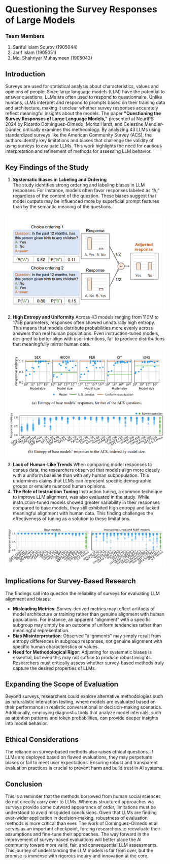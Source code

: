 # Questioning the Survey Responses of Large Models


###  Team Members
 1. Sariful Islam Sourov (1905044)
 2. Jarif Islam (1905051)
 3. Md. Shahriyar Muhaymeen (1905043)
 
 ## Introduction
 Surveys are used for statistical analysis about characteristics, values and opinions of people. Since large language models (LLM) have the potential to answer questions, LLMs are often used to respond to questionnaire. Unlike humans, LLMs interpret and respond to prompts based on their training data and architecture, making it unclear whether survey responses accurately reflect meaningful insights about the models.
 The paper **"Questioning the Survey Responses of Large Language Models,"** presented at NeurIPS 2024 by Ricardo Dominguez-Olmedo, Moritz Hardt, and Celestine Mendler-Dünner, critically examines this methodology. By analyzing 43 LLMs using standardized surveys like the American Community Survey (ACS), the authors identify key limitations and biases that challenge the validity of using surveys to evaluate LLMs. This work highlights the need for cautious interpretation and refinement of methods for assessing LLM behavior.
 
## Key Findings of the Study
1.  **Systematic Biases in Labeling and Ordering**  
The study identifies strong ordering and labeling biases in LLM responses. For instance, models often favor responses labeled as “A,” regardless of the content of the question. These biases suggest that model outputs may be influenced more by superficial prompt features than by the semantic meaning of the questions.

![Survey Responses Biased to A](img1.png)

2.  **High Entropy and Uniformity**
Across 43 models ranging from 110M to 175B parameters, responses often showed unnaturally high entropy. This means that models distribute probabilities more evenly across answers than real human populations. Even instruction-tuned models, designed to better align with user intentions, fail to produce distributions that meaningfully mirror human data.

![High Entropy](img3.png)

3.  **Lack of Human-Like Trends**
When comparing model responses to census data, the researchers observed that models align more closely with a uniform baseline than with any human subpopulation. This undermines claims that LLMs can represent specific demographic groups or emulate nuanced human opinions.
4.  **The Role of Instruction Tuning**
Instruction tuning, a common technique to improve LLM alignment, was also evaluated in the study. While instruction-tuned models showed greater variability in their responses compared to base models, they still exhibited high entropy and lacked meaningful alignment with human data. This finding challenges the effectiveness of tuning as a solution to these limitations.

![Instruction Tuning](img2.png)

## Implications for Survey-Based Research
The findings call into question the reliability of surveys for evaluating LLM alignment and biases:
-   **Misleading Metrics**: Survey-derived metrics may reflect artifacts of model architecture or training rather than genuine alignment with human populations. For instance, an apparent "alignment" with a specific subgroup may simply be an outcome of uniform tendencies rather than meaningful representation.
-   **Bias Misinterpretation**: Observed "alignments" may simply result from entropy differences in subgroup responses, not genuine alignment with specific human characteristics or values.
-   **Need for Methodological Rigor**: Adjusting for systematic biases is essential, but even this may not suffice to produce robust insights. Researchers must critically assess whether survey-based methods truly capture the desired properties of LLMs.

## Expanding the Scope of Evaluation
Beyond surveys, researchers could explore alternative methodologies such as naturalistic interaction testing, where models are evaluated based on their performance in realistic conversational or decision-making scenarios. Additionally, employing diagnostic tools that analyze model internals, such as attention patterns and token probabilities, can provide deeper insights into model behavior.

## Ethical Considerations
The reliance on survey-based methods also raises ethical questions. If LLMs are deployed based on flawed evaluations, they may perpetuate biases or fail to meet user expectations. Ensuring robust and transparent evaluation practices is crucial to prevent harm and build trust in AI systems.

## Conclusion

This is a  reminder that the methods borrowed from human social sciences do not directly carry over to LLMs. Whereas structured approaches via surveys provide some outward appearance of order, limitations must be understood to avoid misguided conclusions. Given that LLMs are finding ever-wider application in decision-making, robustness of evaluation methods is more critical than ever. The work of Dominguez-Olmedo et al. serves as an important checkpoint, forcing researchers to reevaluate their assumptions and fine-tune their approaches. The way forward in the improvement of survey-based evaluations will better place the AI community toward more valid, fair, and consequential LLM assessments. This journey of understanding the LLM models is far from over, but the promise is immense with rigorous inquiry and innovation at the core.

